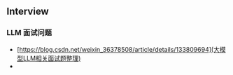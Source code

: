 ## Interview


### LLM 面试问题
- [https://blog.csdn.net/weixin_36378508/article/details/133809694](大模型LLM相关面试题整理)
- 